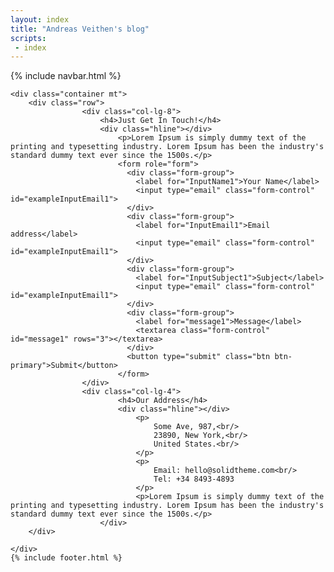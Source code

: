 ```yaml
---
layout: index
title: "Andreas Veithen's blog"
scripts:
 - index
---
```



<body itemscope="" itemtype="http://schema.org/Blog">
    {% include navbar.html %}

    
	<div class="container mt">
		<div class="row">
					<div class="col-lg-8">
			 			<h4>Just Get In Touch!</h4>
			 			<div class="hline"></div>
				 			<p>Lorem Ipsum is simply dummy text of the printing and typesetting industry. Lorem Ipsum has been the industry's standard dummy text ever since the 1500s.</p>
				 			<form role="form">
							  <div class="form-group">
							    <label for="InputName1">Your Name</label>
							    <input type="email" class="form-control" id="exampleInputEmail1">
							  </div>
							  <div class="form-group">
							    <label for="InputEmail1">Email address</label>
							    <input type="email" class="form-control" id="exampleInputEmail1">
							  </div>
							  <div class="form-group">
							    <label for="InputSubject1">Subject</label>
							    <input type="email" class="form-control" id="exampleInputEmail1">
							  </div>
							  <div class="form-group">
							  	<label for="message1">Message</label>
							  	<textarea class="form-control" id="message1" rows="3"></textarea>
							  </div>
							  <button type="submit" class="btn btn-primary">Submit</button>
							</form>
					</div>
					<div class="col-lg-4">
					 		<h4>Our Address</h4>
					 		<div class="hline"></div>
					 			<p>
					 				Some Ave, 987,<br/>
					 				23890, New York,<br/>
					 				United States.<br/>
					 			</p>
					 			<p>
					 				Email: hello@solidtheme.com<br/>
					 				Tel: +34 8493-4893
					 			</p>
					 			<p>Lorem Ipsum is simply dummy text of the printing and typesetting industry. Lorem Ipsum has been the industry's standard dummy text ever since the 1500s.</p>
				 		</div>	
		</div>
		
	</div>    
	{% include footer.html %}
    
</body>



